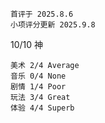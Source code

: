 	首评于 2025.8.6
	小项评分更新 2025.9.8

10/10 神

```
美术 2/4 Average
音乐 0/4 None
剧情 1/4 Poor
玩法 3/4 Great
体验 4/4 Superb
```

